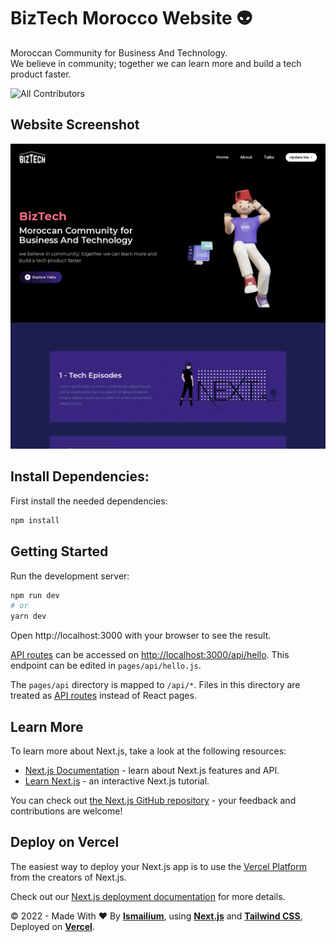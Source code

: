 # BizTech Morocco Website :alien: 

Moroccan Community for Business And Technology.<br />
We believe in community; together we can learn more and build a tech product faster.

<!-- ALL-CONTRIBUTORS-BADGE:START - Do not remove or modify this section -->

![All Contributors](https://img.shields.io/badge/all_contributors-1-orange.svg?style=flat-square)

<!-- ALL-CONTRIBUTORS-BADGE:END -->

## Website Screenshot
<img src="./BizTech-Morocco.png" alt="BizTech-Morocco-Screenshot" />

## Install Dependencies:
First install the needed dependencies:
```bash
npm install
```

## Getting Started
Run the development server:

```bash
npm run dev
# or
yarn dev
```

Open http://localhost:3000 with your browser to see the result.

[API routes](https://nextjs.org/docs/api-routes/introduction) can be accessed on [http://localhost:3000/api/hello](http://localhost:3000/api/hello). This endpoint can be edited in `pages/api/hello.js`.

The `pages/api` directory is mapped to `/api/*`. Files in this directory are treated as [API routes](https://nextjs.org/docs/api-routes/introduction) instead of React pages.

## Learn More

To learn more about Next.js, take a look at the following resources:

- [Next.js Documentation](https://nextjs.org/docs) - learn about Next.js features and API.
- [Learn Next.js](https://nextjs.org/learn) - an interactive Next.js tutorial.

You can check out [the Next.js GitHub repository](https://github.com/vercel/next.js/) - your feedback and contributions are welcome!

## Deploy on Vercel

The easiest way to deploy your Next.js app is to use the [Vercel Platform](https://vercel.com/new?utm_medium=default-template&filter=next.js&utm_source=create-next-app&utm_campaign=create-next-app-readme) from the creators of Next.js.

Check out our [Next.js deployment documentation](https://nextjs.org/docs/deployment) for more details.

&copy; 2022 - Made With ❤️ By <a href="https://ismailium.vercel.app/"><b>Ismailium</b></a>, using <a href="https://nextjs.org/"><b>Next.js</b></a> and <a href="https://tailwindcss.com/"><b>Tailwind CSS</b></a>, Deployed on <a href="https://vercel.com/"><b>Vercel</b></a>.
